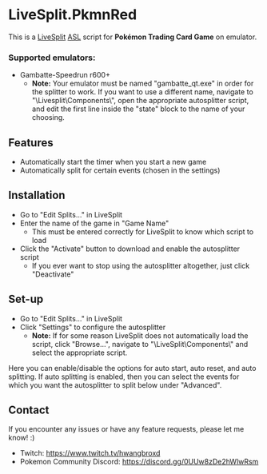 # LiveSplit.PkmnRed
This is a [LiveSplit](http://livesplit.github.io) [ASL](https://github.com/LiveSplit/LiveSplit/blob/master/Documentation/Auto-Splitters.md) script for **Pokémon Trading Card Game** on emulator.

### Supported emulators:
- Gambatte-Speedrun r600+
    - **Note:** Your emulator must be named "gambatte_qt.exe" in order for the splitter to work. If you want to use a different name, navigate to "\Livesplit\Components\\", open the appropriate autosplitter script, and edit the first line inside the "state" block to the name of your choosing.

## Features
- Automatically start the timer when you start a new game
- Automatically split for certain events (chosen in the settings)

## Installation
- Go to "Edit Splits..." in LiveSplit
- Enter the name of the game in "Game Name"
    - This must be entered correctly for LiveSplit to know which script to load
- Click the "Activate" button to download and enable the autosplitter script
    - If you ever want to stop using the autosplitter altogether, just click "Deactivate"

## Set-up
- Go to "Edit Splits..." in LiveSplit
- Click "Settings" to configure the autosplitter
    - **Note:** If for some reason LiveSplit does not automatically load the script, click "Browse...", navigate to "\LiveSplit\Components\\" and select the appropriate script.

Here you can enable/disable the options for auto start, auto reset, and auto splitting. If auto splitting is enabled, then you can select the events for which you want the autosplitter to split below under "Advanced".

## Contact
If you encounter any issues or have any feature requests, please let me know! :)
- Twitch: https://www.twitch.tv/hwangbroxd
- Pokemon Community Discord: https://discord.gg/0UUw8zDe2hWlwRsm